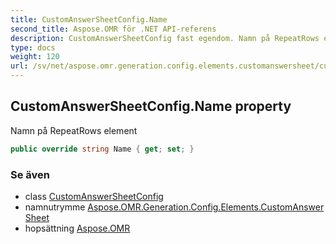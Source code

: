 ```yaml
---
title: CustomAnswerSheetConfig.Name
second_title: Aspose.OMR för .NET API-referens
description: CustomAnswerSheetConfig fast egendom. Namn på RepeatRows element
type: docs
weight: 120
url: /sv/net/aspose.omr.generation.config.elements.customanswersheet/customanswersheetconfig/name/
---
```

## CustomAnswerSheetConfig.Name property

Namn på RepeatRows element

```csharp
public override string Name { get; set; }
```

### Se även

* class [CustomAnswerSheetConfig](../)
* namnutrymme [Aspose.OMR.Generation.Config.Elements.CustomAnswerSheet](../../customanswersheetconfig/)
* hopsättning [Aspose.OMR](../../../)


